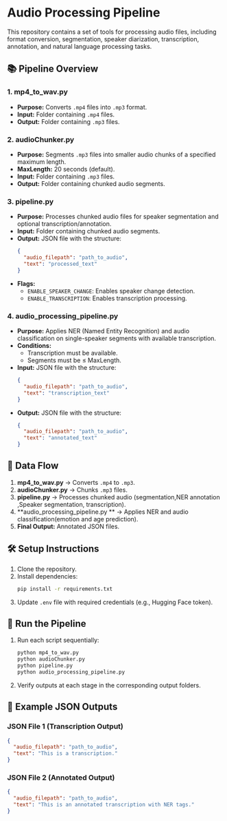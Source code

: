 # Audio Processing Pipeline

This repository contains a set of tools for processing audio files, including format conversion, segmentation, speaker diarization, transcription, annotation, and natural language processing tasks.

## 📚 **Pipeline Overview**

### 1. **mp4_to_wav.py**
- **Purpose:** Converts `.mp4` files into `.mp3` format.
- **Input:** Folder containing `.mp4` files.
- **Output:** Folder containing `.mp3` files.

### 2. **audioChunker.py**
- **Purpose:** Segments `.mp3` files into smaller audio chunks of a specified maximum length.
- **MaxLength:** 20 seconds (default).
- **Input:** Folder containing `.mp3` files.
- **Output:** Folder containing chunked audio segments.

### 3. **pipeline.py**
- **Purpose:** Processes chunked audio files for speaker segmentation and optional transcription/annotation.
- **Input:** Folder containing chunked audio segments.
- **Output:** JSON file with the structure:
  ```json
  {
    "audio_filepath": "path_to_audio",
    "text": "processed_text"
  }
  ```
- **Flags:**
  - `ENABLE_SPEAKER_CHANGE`: Enables speaker change detection.
  - `ENABLE_TRANSCRIPTION`: Enables transcription processing.

### 4. **audio_processing_pipeline.py**
- **Purpose:** Applies NER (Named Entity Recognition) and audio classification on single-speaker segments with available transcription.
- **Conditions:**
  - Transcription must be available.
  - Segments must be ≤ MaxLength.
- **Input:** JSON file with the structure:
  ```json
  {
    "audio_filepath": "path_to_audio",
    "text": "transcription_text"
  }
  ```
- **Output:** JSON file with the structure:
  ```json
  {
    "audio_filepath": "path_to_audio",
    "text": "annotated_text"
  }
  ```

## 📂 **Data Flow**
1. **mp4_to_wav.py** → Converts `.mp4` to `.mp3`.
2. **audioChunker.py** → Chunks `.mp3` files.
3. **pipeline.py** → Processes chunked audio (segmentation,NER annotation ,Speaker segmentation, transcription).
4. **audio_processing_pipeline.py    ** → Applies NER and audio classification(emotion and age prediction).
5. **Final Output:** Annotated JSON files.

## 🛠️ **Setup Instructions**
1. Clone the repository.
2. Install dependencies:
   ```bash
   pip install -r requirements.txt
   ```
3. Update `.env` file with required credentials (e.g., Hugging Face token).

## 🚀 **Run the Pipeline**
1. Run each script sequentially:
   ```bash
   python mp4_to_wav.py
   python audioChunker.py
   python pipeline.py
   python audio_processing_pipeline.py
   ```
2. Verify outputs at each stage in the corresponding output folders.

## 📑 **Example JSON Outputs**
### JSON File 1 (Transcription Output)
```json
{
  "audio_filepath": "path_to_audio",
  "text": "This is a transcription."
}
```

### JSON File 2 (Annotated Output)
```json
{
  "audio_filepath": "path_to_audio",
  "text": "This is an annotated transcription with NER tags."
}
```



